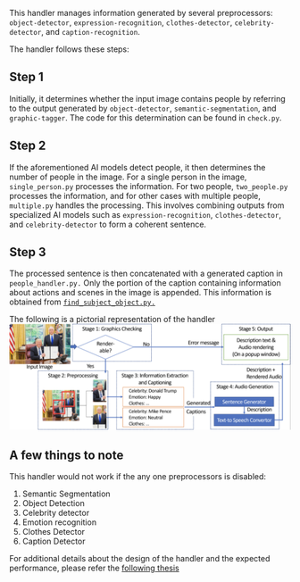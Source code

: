 This handler manages information generated by several preprocessors: `object-detector`, `expression-recognition`, `clothes-detector`, `celebrity-detector`, and `caption-recognition`.

 The handler follows these steps:

 ## Step 1
 Initially, it determines whether the input image contains people by referring to the output generated by `object-detector`, `semantic-segmentation`, and `graphic-tagger`. The code for this determination can be found in `check.py`.

 ## Step 2
 If the aforementioned AI models detect people, it then determines the number of people in the image. For a single person in the image, `single_person.py` processes the information. For two people, `two_people.py` processes the information, and for other cases with multiple people, `multiple.py` handles the processing. This involves combining outputs from specialized AI models such as `expression-recognition`, `clothes-detector`, and `celebrity-detector` to form a coherent sentence.

 ## Step 3
 The processed sentence is then concatenated with a generated caption in `people_handler.py.` Only the portion of the caption containing information about actions and scenes in the image is appended. This information is obtained from [`find_subject_object.py.`](https://github.com/rock3125/enhanced-subject-verb-object-extraction/blob/master/subject_verb_object_extract_test.py)

 The following is a pictorial representation of the handler
 ![Sample Image](system.png)


## A few things to note
This handler would not work if the any one preprocessors is disabled:
1. Semantic Segmentation
2. Object Detection
3. Celebrity detector
4. Emotion recognition
5. Clothes Detector
6. Caption Detector

For additional details about the design of the handler and the expected performance, please refer the [following thesis](https://srl.mcgill.ca/publications/thesis/2023-MASTER-Akut.pdf)
